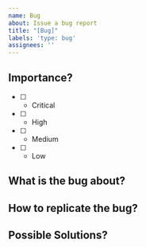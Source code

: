 ```yaml
---
name: Bug
about: Issue a bug report
title: "[Bug]"
labels: 'type: bug'
assignees: ''
---
```


## Importance?

- [ ] - Critical
- [ ] - High
- [ ] - Medium
- [ ] - Low

## What is the bug about?

<!-- Describe what the bug is about -->

## How to replicate the bug?

<!-- Describe how the bug can be replicated -->

## Possible Solutions?

<!-- Describe possbile solutions if already known -->